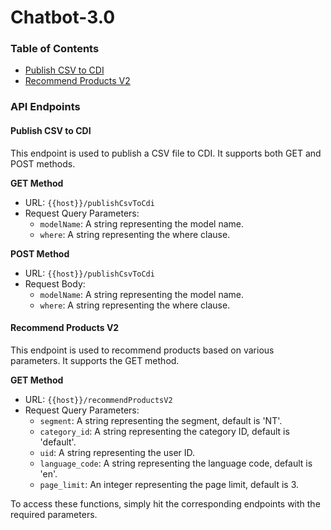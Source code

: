 Chatbot-3.0
=================

### Table of Contents

* [Publish CSV to CDI](#publish-csv-to-cdi)
* [Recommend Products V2](#recommend-products-v2)

### API Endpoints

#### Publish CSV to CDI
<a name="publish-csv-to-cdi"></a>

This endpoint is used to publish a CSV file to CDI. It supports both GET and POST methods.

**GET Method**

* URL: `{{host}}/publishCsvToCdi`
* Request Query Parameters:
	+ `modelName`: A string representing the model name.
	+ `where`: A string representing the where clause.

**POST Method**

* URL: `{{host}}/publishCsvToCdi`
* Request Body:
	+ `modelName`: A string representing the model name.
	+ `where`: A string representing the where clause.

#### Recommend Products V2
<a name="recommend-products-v2"></a>

This endpoint is used to recommend products based on various parameters. It supports the GET method.

**GET Method**

* URL: `{{host}}/recommendProductsV2`
* Request Query Parameters:
	+ `segment`: A string representing the segment, default is 'NT'.
	+ `category_id`: A string representing the category ID, default is 'default'.
	+ `uid`: A string representing the user ID.
	+ `language_code`: A string representing the language code, default is 'en'.
	+ `page_limit`: An integer representing the page limit, default is 3.

To access these functions, simply hit the corresponding endpoints with the required parameters.
